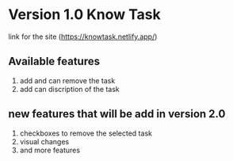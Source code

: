 # Version 1.0 Know Task

link for the site
(https://knowtask.netlify.app/)

## Available features

1. add and can remove the task
2. add can discription of the task

## new features that will be add in version 2.0

1. checkboxes to remove the selected task
2. visual changes
3. and more features
